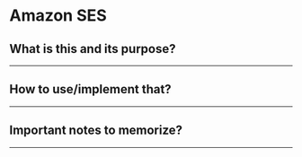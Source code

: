 # Amazon SES

## What is this and its purpose?

---

## How to use/implement that?

---

## Important notes to memorize?

---
